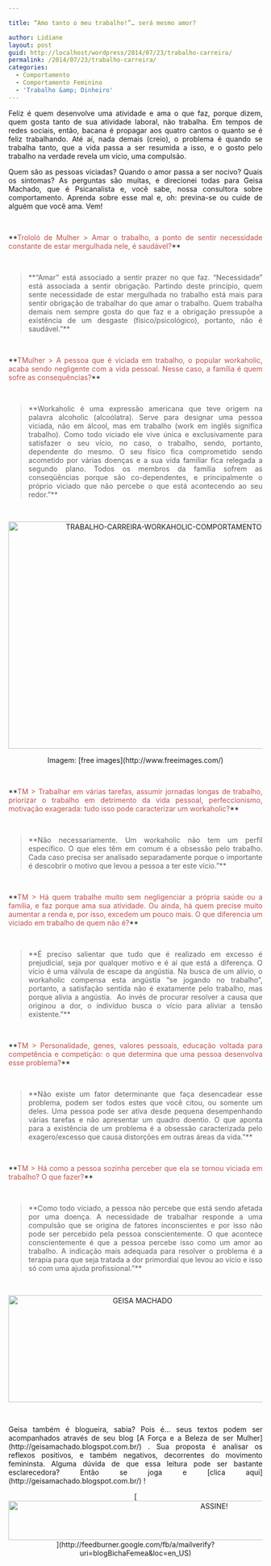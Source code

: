 ```yaml
---

title: “Amo tanto o meu trabalho!”… será mesmo amor?

author: Lidiane
layout: post
guid: http://localhost/wordpress/2014/07/23/trabalho-carreira/
permalink: /2014/07/23/trabalho-carreira/
categories:
  - Comportamento
  - Comportamento Feminino
  - 'Trabalho &amp; Dinheiro'
---
```

<p style="text-align: justify;">
  Feliz é quem desenvolve uma atividade e ama o que faz, porque dizem, quem gosta tanto de sua atividade laboral, não trabalha. Em tempos de redes sociais, então, bacana é propagar aos quatro cantos o quanto se é feliz trabalhando. Até aí, nada demais (creio), o problema é quando se trabalha tanto, que a vida passa a ser resumida a isso, e o gosto pelo trabalho na verdade revela um vício, uma compulsão.
</p>

<p style="text-align: justify;" align="justify">
  Quem são as pessoas viciadas? Quando o amor passa a ser nocivo? Quais os sintomas? As perguntas são muitas, e direcionei todas para Geisa Machado, que é Psicanalista e, você sabe, nossa consultora sobre comportamento. Aprenda sobre esse mal e, oh: previna-se ou cuide de alguém que você ama. Vem!
</p>

&nbsp;

<p align="justify">
  **<span style="color: #c0504d;">Trololó de Mulher > Amar o trabalho, a ponto de sentir necessidade constante de estar mergulhada nele, é saudável?</span>**
</p>

&nbsp;

> <p align="justify">
>   **“Amar” está associado a sentir prazer no que faz. “Necessidade” está associada a sentir obrigação. Partindo deste princípio, quem sente necessidade de estar mergulhada no trabalho está mais para sentir obrigação de trabalhar do que amar o trabalho. Quem trabalha demais nem sempre gosta do que faz e a obrigação pressupõe a existência de um desgaste (físico/psicológico), portanto, não é saudável.”**
> </p>

&nbsp;

<p align="justify">
  **<span style="color: #c0504d;">TMulher > A pessoa que é viciada em trabalho, o popular workaholic, acaba sendo negligente com a vida pessoal. Nesse caso, a família é quem sofre as consequências?</span>**
</p>

&nbsp;

> <p align="justify">
>   **Workaholic é uma expressão americana que teve origem na palavra alcoholic (alcoólatra). Serve para designar uma pessoa viciada, não em álcool, mas em trabalho (work em inglês significa trabalho). Como todo viciado ele vive única e exclusivamente para satisfazer o seu vício, no caso, o trabalho, sendo, portanto, dependente do mesmo. O seu físico fica comprometido sendo acometido por várias doenças e a sua vida familiar fica relegada a segundo plano. Todos os membros da família sofrem as conseqüências porque são co-dependentes, e principalmente o próprio viciado que não percebe o que está acontecendo ao seu redor.”**
> </p>

&nbsp;

<p align="center">
  <a href="http://www.trololodemulher.com.br/blog/wp-content/uploads/2014/07/TRABALHO-CARREIRA-WORKAHOLIC-COMPORTAMENTO.jpg"><img class="alignnone size-full wp-image-10237" src="http://www.trololodemulher.com.br/blog/wp-content/uploads/2014/07/TRABALHO-CARREIRA-WORKAHOLIC-COMPORTAMENTO.jpg" alt="TRABALHO-CARREIRA-WORKAHOLIC-COMPORTAMENTO" width="600" height="450" /></a>
</p>

<p align="center">
  Imagem: [free images](http://www.freeimages.com/) 
</p>

&nbsp;

<p align="justify">
  **<span style="color: #c0504d;">TM > Trabalhar em várias tarefas, assumir jornadas longas de trabalho, priorizar o trabalho em detrimento da vida pessoal, perfeccionismo, motivação exagerada: tudo isso pode caracterizar um workaholic?</span>**
</p>

&nbsp;

> <p align="justify">
>   **Não necessariamente. Um workaholic não tem um perfil específico. O que eles têm em comum é a obsessão pelo trabalho. Cada caso precisa ser analisado separadamente porque o importante é descobrir o motivo que levou a pessoa a ter este vício.”**
> </p>

&nbsp;

<p align="justify">
  **<span style="color: #c0504d;">TM > Há quem trabalhe muito sem negligenciar a própria saúde ou a família, e faz porque ama sua atividade. Ou ainda, há quem precise muito aumentar a renda e, por isso, excedem um pouco mais. O que diferencia um viciado em trabalho de quem não é?</span>**
</p>

&nbsp;

> <p align="justify">
>   **É preciso salientar que tudo que é realizado em excesso é prejudicial, seja por qualquer motivo e é aí que está a diferença. O vício é uma válvula de escape da angústia. Na busca de um alívio, o workaholic compensa esta angústia “se jogando no trabalho”, portanto, a satisfação sentida não é exatamente pelo trabalho, mas porque alivia a angústia.  Ao invés de procurar resolver a causa que originou a dor, o indivíduo busca o vício para aliviar a tensão existente.”**
> </p>

&nbsp;

<p align="justify">
  **<span style="color: #c0504d;">TM > Personalidade, genes, valores pessoais, educação voltada para competência e competição: o que determina que uma pessoa desenvolva esse problema?</span>**
</p>

&nbsp;

> <p align="justify">
>   **Não existe um fator determinante que faça desencadear esse problema, podem ser todos estes que você citou, ou somente um deles. Uma pessoa pode ser ativa desde pequena desempenhando várias tarefas e não apresentar um quadro doentio. O que aponta para a existência de um problema é a obsessão caracterizada pelo exagero/excesso que causa distorções em outras áreas da vida.”**
> </p>

&nbsp;

<p align="justify">
  **<span style="color: #c0504d;">TM > Há como a pessoa sozinha perceber que ela se tornou viciada em trabalho? O que fazer?</span>**
</p>

&nbsp;

> <p align="justify">
>   **Como todo viciado, a pessoa não percebe que está sendo afetada por uma doença. A necessidade de trabalhar responde a uma compulsão que se origina de fatores inconscientes e por isso não pode ser percebido pela pessoa conscientemente. O que acontece conscientemente é que a pessoa percebe isso como um amor ao trabalho. A indicação mais adequada para resolver o problema é a terapia para que seja tratada a dor primordial que levou ao vício e isso só com uma ajuda profissional.”**
> </p>

&nbsp;

<p align="center">
  <a href="http://www.trololodemulher.com.br/blog/wp-content/uploads/2012/08/GEISA-MACHADO.png"><img class="alignnone size-full wp-image-9029" src="http://www.trololodemulher.com.br/blog/wp-content/uploads/2012/08/GEISA-MACHADO.png" alt="GEISA MACHADO" width="516" height="212" /></a>
</p>

&nbsp;

<p align="justify">
  Geisa também é blogueira, sabia? Pois é… seus textos podem ser acompanhados através de seu blog [A Força e a Beleza de ser Mulher](http://geisamachado.blogspot.com.br/) . Sua proposta é analisar os reflexos positivos, e também negativos, decorrentes do movimento femininsta. Alguma dúvida de que essa leitura pode ser bastante esclarecedora? Então se joga e [clica aqui](http://geisamachado.blogspot.com.br/) !
</p>

<p align="center">
  [<img class="alignnone size-full wp-image-10439" src="http://www.trololodemulher.com.br/blog/wp-content/uploads/2014/09/ASSINE.png" alt="ASSINE!" width="800" height="78" />](http://feedburner.google.com/fb/a/mailverify?uri=blogBichaFemea&loc=en_US) 
</p>
